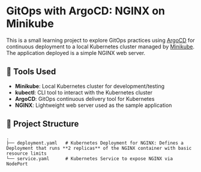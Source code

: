 # GitOps with ArgoCD: NGINX on Minikube

This is a small learning project to explore GitOps practices using [ArgoCD](https://argo-cd.readthedocs.io/en/stable/) for continuous deployment to a local Kubernetes cluster managed by [Minikube](https://minikube.sigs.k8s.io/docs/). The application deployed is a simple NGINX web server.

## 🚀 Tools Used

- **Minikube**: Local Kubernetes cluster for development/testing
- **kubectl**: CLI tool to interact with the Kubernetes cluster
- **ArgoCD**: GitOps continuous delivery tool for Kubernetes
- **NGINX**: Lightweight web server used as the sample application

## 📂 Project Structure

```text
.
├── deployment.yaml   # Kubernetes Deployment for NGINX: Defines a Deployment that runs **2 replicas** of the NGINX container with basic resource limits
└── service.yaml      # Kubernetes Service to expose NGINX via NodePort

